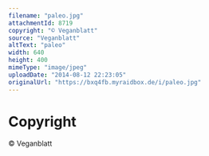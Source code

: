 ```yaml
---
filename: "paleo.jpg"
attachmentId: 8719
copyright: "© Veganblatt"
source: "Veganblatt"
altText: "paleo"
width: 640
height: 400
mimeType: "image/jpeg"
uploadDate: "2014-08-12 22:23:05"
originalUrl: "https://bxq4fb.myraidbox.de/i/paleo.jpg"
---
```


# Copyright

© Veganblatt
